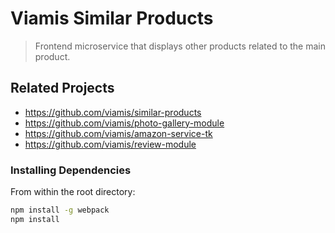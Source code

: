 # Viamis Similar Products

> Frontend microservice that displays other products related to the main product.

## Related Projects

  - https://github.com/viamis/similar-products
  - https://github.com/viamis/photo-gallery-module
  - https://github.com/viamis/amazon-service-tk
  - https://github.com/viamis/review-module

### Installing Dependencies

From within the root directory:

```sh
npm install -g webpack
npm install
```

